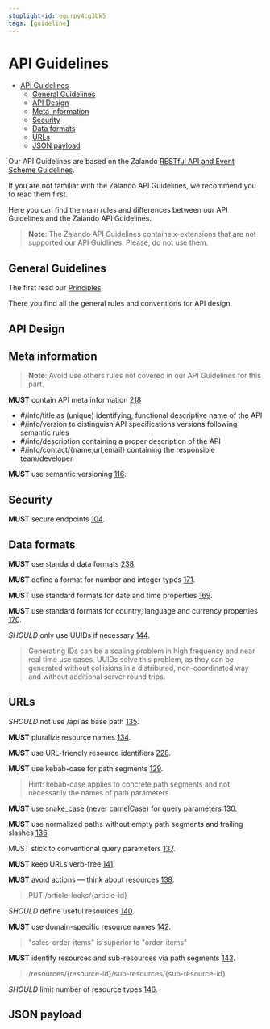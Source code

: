 ```yaml
---
stoplight-id: egurpy4cg3bk5
tags: [guideline]
---
```


# API Guidelines

- [API Guidelines](#api-guidelines)
  - [General Guidelines](#general-guidelines)
  - [API Design](#api-design)
  - [Meta information](#meta-information)
  - [Security](#security)
  - [Data formats](#data-formats)
  - [URLs](#urls)
  - [JSON payload](#json-payload)

Our API Guidelines are based on the Zalando
[RESTful API and Event Scheme Guidelines](https://opensource.zalando.com/restful-api-guidelines).

If you are not familiar with the Zalando API Guidelines, we recommend you to read them first.

Here you can find the main rules and differences between our API Guidelines and the
Zalando API Guidelines.

> **Note**: The Zalando API Guidelines contains x-extensions that are not supported our API Guidlines.
> Please, do not use them.

## General Guidelines

The first read our [Principles](./principles.md).

There you find all the general rules and conventions for API design.

## API Design

## Meta information

> **Note**: Avoid use others rules not covered in our API Guidelines for this part.

**MUST** contain API meta information
[218](https://opensource.zalando.com/restful-api-guidelines/#218)

- #/info/title as (unique) identifying, functional descriptive name of the API
- #/info/version to distinguish API specifications versions following semantic rules
- #/info/description containing a proper description of the API
- #/info/contact/{name,url,email} containing the responsible team/developer

**MUST** use semantic versioning
[116](https://opensource.zalando.com/restful-api-guidelines/#116).

## Security

**MUST** secure endpoints
[104](https://opensource.zalando.com/restful-api-guidelines/#104).

## Data formats

**MUST** use standard data formats
[238](https://opensource.zalando.com/restful-api-guidelines/#238).

**MUST** define a format for number and integer types
[171](https://opensource.zalando.com/restful-api-guidelines/#171).

**MUST** use standard formats for date and time properties
[169](https://opensource.zalando.com/restful-api-guidelines/#169).

**MUST** use standard formats for country, language and currency properties
[170](https://opensource.zalando.com/restful-api-guidelines/#170).

*SHOULD* only use UUIDs if necessary
[144](https://opensource.zalando.com/restful-api-guidelines/#144).

>Generating IDs can be a scaling problem in high frequency and near real time use cases.
>UUIDs solve this problem, as they can be generated without collisions in a distributed,
>non-coordinated way and without additional server round trips.

## URLs

*SHOULD* not use /api as base path
[135](https://opensource.zalando.com/restful-api-guidelines/#135).

**MUST** pluralize resource names
[134](https://opensource.zalando.com/restful-api-guidelines/#134).

**MUST** use URL-friendly resource identifiers
[228](https://opensource.zalando.com/restful-api-guidelines/#228).

**MUST** use kebab-case for path segments
[129](https://opensource.zalando.com/restful-api-guidelines/#129).

> Hint: kebab-case applies to concrete path segments and not necessarily the names of path parameters.

**MUST** use snake_case (never camelCase) for query parameters
[130](https://opensource.zalando.com/restful-api-guidelines/#130).

**MUST** use normalized paths without empty path segments and trailing slashes
[136](https://opensource.zalando.com/restful-api-guidelines/#136).

MUST stick to conventional query parameters
[137](https://opensource.zalando.com/restful-api-guidelines/#137).

**MUST** keep URLs verb-free
[141](https://opensource.zalando.com/restful-api-guidelines/#141).

**MUST** avoid actions — think about resources
[138](https://opensource.zalando.com/restful-api-guidelines/#138).

> PUT /article-locks/{article-id}

*SHOULD* define useful resources
[140](https://opensource.zalando.com/restful-api-guidelines/#140).

**MUST** use domain-specific resource names
[142](https://opensource.zalando.com/restful-api-guidelines/#142).

>"sales-order-items" is superior to "order-items"

**MUST** identify resources and sub-resources via path segments
[143](https://opensource.zalando.com/restful-api-guidelines/#143).

>/resources/{resource-id}/sub-resources/{sub-resource-id}

*SHOULD* limit number of resource types
[146](https://opensource.zalando.com/restful-api-guidelines/#146).

## JSON payload
